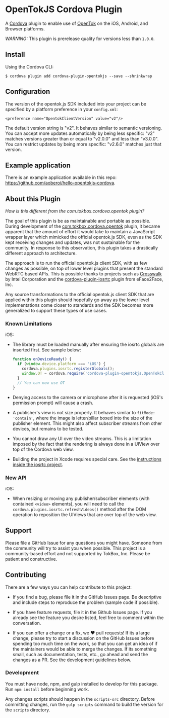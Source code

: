 # OpenTokJS Cordova Plugin

A [Cordova](https://cordova.apache.org/) plugin to enable use of
[OpenTok](https://tokbox.com/platform) on the iOS, Android, and Browser platforms.

*WARNING:* This plugin is prerelease quality for versions less than `1.0.0`.

## Install

Using the Cordova CLI:

`$ cordova plugin add cordova-plugin-opentokjs --save --shrinkwrap`

## Configuration

The version of the opentok.js SDK included into your project can be specified by a platform
preference in your `config.xml`:

```
<preference name="OpentokClientVersion" value="v2"/>
```

The default version string is "v2". It behaves similar to semantic versioning. You can accept more
updates automatically by being less specific: "v2" matches versions greater than or equal to
"v2.0.0" and less than "v3.0.0". You can restrict updates by being more specific: "v2.6.0" matches
just that version.

## Example application

There is an example application available in this repo:
<https://github.com/aoberoi/hello-opentokjs-cordova>.

## About this Plugin

*How is this different from the com.tokbox.cordova.opentok plugin?*

The goal of this plugin is be as maintainable and portable as possible. During development of the
[com.tokbox.cordova.opentok](http://plugins.cordova.io/#/package/com.tokbox.cordova.opentok) plugin,
it became apparent that the amount of effort it would take to maintain a JavaScript wrapper layer
which mimicked the official opentok.js SDK, even as the SDK kept receiving changes and updates, was
not sustainable for the community. In response to this observation, this plugin takes a drastically
different approach to architecture.

The approach is to run the official opentok.js client SDK, with as few changes as possible, on top
of lower level plugins that present the standard WebRTC based APIs. This is possible thanks to
projects such as [Crosswalk](https://crosswalk-project.org/) by Intel Corporation and the
[cordova-plugin-iosrtc](http://plugins.cordova.io/#/package/cordova-plugin-iosrtc) plugin from
eFace2Face, Inc.

Any source transformations to the official opentok.js client SDK that are applied within this plugin
should hopefully go away as the lower level implementations come closer to standards and the SDK
becomes more generalized to support these types of use cases.

### Known Limitations

iOS:

*  The library must be loaded manually after ensuring the iosrtc globals are inserted first. See
   sample below:

   ```javascript
   function onDeviceReady() {
     if (window.device.platform === 'iOS') {
       cordova.plugins.iosrtc.registerGlobals();
       window.OT = cordova.require('cordova-plugin-opentokjs.OpenTokClient');
     }
     // You can now use OT
   }
   ```

*  Denying access to the camera or microphone after it is requested (iOS's permission prompt) will
   cause a crash.

*  A publisher's view is not size properly. It behaves similar to `fitMode: 'contain'`, where the
   image is letter/pillar boxed into the size of the publisher element. This might also affect
   subscriber streams from other devices, but remains to be tested.

*  You cannot draw any UI over the video streams. This is a limitation imposed by the fact that the
   rendering is always done in a UIView over top of the Cordova web view.

*  Building the project in Xcode requires special care. See the
   [instructions inside the iosrtc project](https://github.com/eface2face/cordova-plugin-iosrtc/blob/master/docs/Building.md).

### New API

iOS:

*  When resizing or moving any publisher/subscriber elements (with contained `<video>` elements),
   you will need to call the `cordova.plugins.iosrtc.refreshVideos()` method after the DOM operation
   to reposition the UIViews that are over top of the web view.

## Support

Please file a GitHub Issue for any questions you might have. Someone from the community will try
to assist you when possible. This project is a community-based effort and not supported by
TokBox, Inc. Please be patient and constructive.

## Contributing

There are a few ways you can help contribute to this project:

*  If you find a bug, please file it in the GitHub Issues page. Be descriptive and include steps to
   reproduce the problem (sample code if possible).

*  If you have feature requests, file it in the Github Issues page. If you already see the feature
   you desire listed, feel free to comment within the conversation.

*  If you can offer a change or a fix, we :heart: pull requests! If its a large change, please try
   to start a discussion on the GitHub Issues before spending too much time on the work, so that you
   can get an idea of if the maintainers would be able to merge the changes. If its something small,
   such as documentation, tests, etc., go ahead and send the changes as a PR. See the development
   guidelines below.

### Development

You must have node, npm, and gulp installed to develop for this package. Run `npm install` before
beginning work.

Any changes scripts should happen in the `scripts-src` directory. Before committing changes, run the
`gulp scripts` command to build the version for the `scripts` directory.

